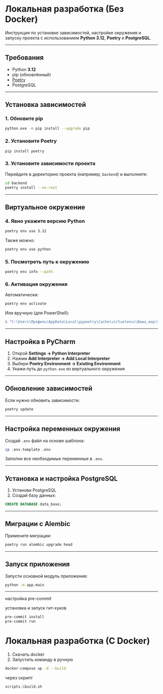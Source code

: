 # Локальная разработка (Без Docker)

Инструкция по установке зависимостей, настройке окружения и запуску проекта с использованием **Python 3.12**, **Poetry** и **PostgreSQL**.

---

## Требования

- Python **3.12**
- pip (обновлённый)
- [Poetry](https://python-poetry.org/)
- PostgreSQL

---

## Установка зависимостей

### 1. Обновите pip

```bash
python.exe -m pip install --upgrade pip
```

### 2. Установите Poetry

```bash
pip install poetry
```

### 3. Установите зависимости проекта

Перейдите в директорию проекта (например, `backend`) и выполните:

```bash
cd backend
poetry install --no-root
```

---

## Виртуальное окружение

### 4. Явно укажите версию Python

```bash
poetry env use 3.12
```

Также можно:

```bash
poetry env use python
```

### 5. Посмотреть путь к окружению

```bash
poetry env info --path
```

### 6. Активация окружения

Автоматически:

```bash
poetry env activate
```

Или вручную (для PowerShell):

```powershell
& "C:\Users\Профиль\AppData\Local\pypoetry\Cache\virtualenvs\Ваша_вертуалка\Scripts\activate.ps1"
```

---

## Настройка в PyCharm

1. Открой **Settings → Python Interpreter**
2. Нажми **Add Interpreter → Add Local Interpreter**
3. Выбери **Poetry Environment → Existing Environment**
4. Укажи путь до `python.exe` из виртуального окружения

---

## Обновление зависимостей

Если нужно обновить зависимости:

```bash
poetry update
```

---

## Настройка переменных окружения

Создай `.env` файл на основе шаблона:

```bash
cp .env.template .env
```

Заполни все необходимые переменные в `.env`.

---

## Установка и настройка PostgreSQL

1. Установи PostgreSQL
2. Создай базу данных:

```sql
CREATE DATABASE data_base;
```

---

## Миграции с Alembic

Примените миграции:

```bash
poetry run alembic upgrade head
```

---

## Запуск приложения

Запусти основной модуль приложения:

```bash
python -m app.main
```

---


настройка pre-commit

установка и запуск гит-хуков

```bash
pre-commit install
pre-commit run
```
# Локальная разработка (С Docker)

1) Скачать docker
2) Запустить команду
в ручную
```bash
docker-compose up -d --build
```
через скрипт
```bash
scripts.\build.sh
```
